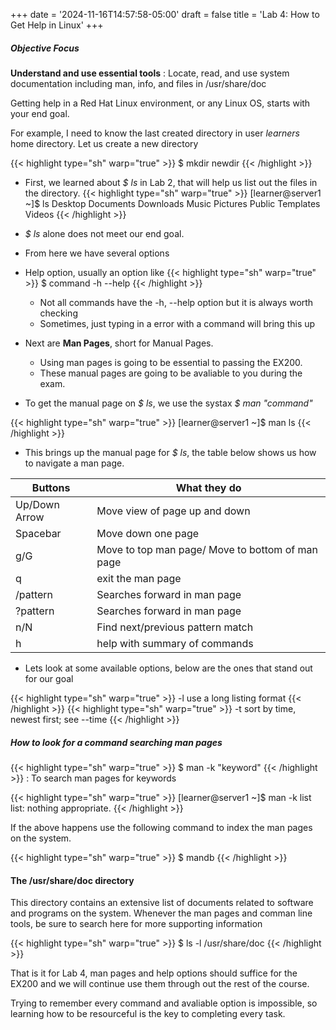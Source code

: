 +++
date = '2024-11-16T14:57:58-05:00'
draft = false
title = 'Lab 4: How to Get Help in Linux'
+++


##### Objective Focus
**Understand and use essential tools**
: Locate, read, and use system documentation including man, info, and files in /usr/share/doc

Getting help in a Red Hat Linux environment, or any Linux OS, starts with your end goal. 

For example, I need to know the last created directory in user *learners* home directory.
Let us create a new directory

{{< highlight type="sh" warp="true" >}} $ mkdir newdir  {{< /highlight >}}

 - First, we learned about *$ ls* in Lab 2, that will help us list out the files in the directory. 
{{< highlight type="sh" warp="true" >}}
   [learner@server1 ~]$ ls
	Desktop  Documents  Downloads  Music  Pictures  Public  Templates  Videos
	{{< /highlight >}}

- *$ ls* alone does not meet our end goal. 
- From here we have several options
- Help option, usually an option like {{< highlight type="sh" warp="true" >}} $ command  -h --help {{< /highlight >}}
	- Not all commands have the -h, --help option but it is always worth checking
	- Sometimes, just typing in a error with a command will bring this up

- Next are **Man Pages**, short for Manual Pages. 
	- Using man pages is going to be essential to passing the EX200. 
	- These manual pages are going to be avaliable to you during the exam.

- To get the manual page on *$ ls*, we use the systax *$ man "command"*

{{< highlight type="sh" warp="true" >}}
 [learner@server1 ~]$ man ls 
{{< /highlight >}}

- This brings up the manual page for *$ ls*, the table below shows us how to navigate a man page. 


| Buttons      | What they do |
| ----------- | ----------- |
| Up/Down Arrow | Move view of page up and down       |
| Spacebar   | Move down one page        |
| g/G   | Move to top man page/ Move to bottom of man page        |
| q   | exit the man page        |
| /pattern   | Searches forward in man page        |
| ?pattern   |  Searches forward in man page        |
| n/N        | Find next/previous pattern match|
| h   |    help with summary of commands    |


- Lets look at some available options, below are the ones that stand out for our goal

{{< highlight type="sh" warp="true" >}} -l     use a long listing format {{< /highlight >}}
{{< highlight type="sh" warp="true" >}} -t     sort by time, newest first; see --time {{< /highlight >}}



##### How to look for a command searching man pages

{{< highlight type="sh" warp="true" >}} $ man -k "keyword" {{< /highlight >}}
: To search man pages for keywords

{{< highlight type="sh" warp="true" >}}
[learner@server1 ~]$ man -k list
list: nothing appropriate.
 {{< /highlight     >}}

 If the above happens use the following command to index the man pages on the system. 

 {{< highlight type="sh" warp="true" >}} $ mandb {{< /highlight     >}}


#### The /usr/share/doc directory

This directory contains an extensive list of documents related to software and programs on the system. 
Whenever the man pages and comman line tools, be sure to search here for more supporting information

{{< highlight type="sh" warp="true" >}} $ ls -l /usr/share/doc {{< /highlight     >}}


That is it for Lab 4, man pages and help options should suffice for the EX200 and we will continue use them through out the rest of the course. 

Trying to remember every command and avaliable option is impossible, so learning how to be resourceful is the key to completing every task.
